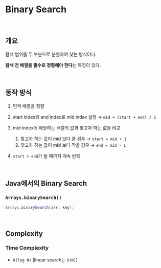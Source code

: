 # Binary Search

<br>

## 개요

탐색 범위를 두 부분으로 분할하여 찾는 방식이다.

**탐색 전 배열을 필수로 정렬해야 한다**는 특징이 있다.

<br>

## 동작 방식

1. 먼저 배열을 정렬

2. start index와 end index로 mid index 설정 → `mid = (start + end) / 2`

3. mid index에 해당하는 배열의 값과 찾고자 하는 값을 비교
    1. 찾고자 하는 값이 mid 보다 클 경우 → `start = mid + 1`
    2. 찾고자 하는 값이 mid 보다 작을 경우 → `end = mid - 1`

4. `start > end`가 될 때까지 계속 반복

<br>

## Java에서의 Binary Search

### `Arrays.binarySearch()`

``` java
Arrays.binarySearch(arr, key);
```

<br>

## Complexity

### Time Complexity

- `O(log N)` (linear search는 `O(N)`)